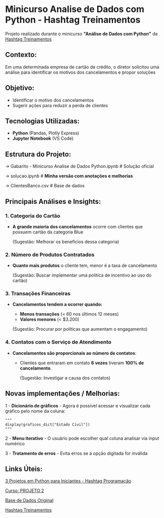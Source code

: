 # **Minicurso Analise de Dados com Python - Hashtag Treinamentos**
Projeto realizado durante o minicurso **"Análise de Dados com Python"** da [Hashtag Treinamentos](https://www.hashtagtreinamentos.com/)


## **Contexto:** 
Em uma determinada empresa de cartão de crédito, o diretor solicitou uma análise para identificar os motivos dos cancelamentos e propor soluções


## **Objetivo:**
- Identificar o motivo dos cancelamentos
- Sugerir ações para reduzir a perda de clientes


## **Tecnologias Utilizadas:**

- **Python** (Pandas, Plotly Express)
- **Jupyter Notebook** (VS Code)


## **Estrutura do Projeto:**

-> Gabarito - Minicurso Analise de Dados Python.ipynb # Solução oficial

-> solucao.ipynb # **Minha versão com anotações e melhorias**

-> ClientesBanco.csv # Base de dados


## **Principais Análises e Insights:**

### 1. Categoria do Cartão
- **A grande maioria dos cancelamentos** ocorre com clientes que possuem cartão da categoria Blue

    (Sugestão: Melhorar os benefícios dessa categoria)

### 2. Número de Produtos Contratados
- **Quanto mais produtos** o cliente tem, menor é a taxa de cancelamento

    (Sugestão: Buscar implementar uma política de incentivo ao uso do cartão)

### 3. Transações Financeiras
- **Cancelamentos tendem a ocorrer quando:**
    - **Menos transações** (< 60 nos últimos 12 meses)
    - **Valores menores** (< $3.200)

    (Sugestão: Procurar por políticas que aumentam o engagamento)

### 4. Contatos com o Serviço de Atendimento
- **Cancelamentos são proporcionais ao número de contatos**:  
  - Clientes que entraram em contato **6 vezes** tiveram **100% de cancelamento**. 

    (Sugestão: Investigar a causa dos contatos)

## **Novas implementações / Melhorias:**

1 - **Dicionário de gráficos**
    - Agora é possível acessar e visualizar cada gráfico pelo nome da coluna:

    """
    display(graficos_dict["Estado Civil"])
    """

2 - **Menu iterativo**
    - O usuário pode escolher qual coluna analisar via input numérico
    
3 - **Tratamento de erros**
    - Evita erros se a opção digitada for inválida


## **Links Úteis:**

[3 Projetos em Python para Iniciantes - Hashtag Programação](https://www.youtube.com/watch?v=tLFT40Xrhq0)

[Curso: PROJETO 2](https://dlp.hashtagtreinamentos.com/python/minicurso/minicurso-analise-de-dados/inscricao?curso=python&origemurl=hashtag_yt_org_minipython_tLFT40Xrhq0&utm_campaign=programacao&utm_content=python%2Fminicurso%2Fminicurso-analise-de-dados%2Finscricao&conversion=lespy-May-25)

[Base de Dados Original](https://www.kaggle.com/sakshigoyal7/credit-card-customers)

[Hashtag Treinamentos](https://www.hashtagtreinamentos.com/)
